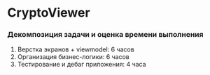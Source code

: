 # CryptoViewer

### Декомпозиция задачи и оценка времени выполнения
1. Верстка экранов + viewmodel: 6 часов
2. Организация бизнес-логики: 6 часов
3. Тестирование и дебаг приложения: 4 часа
